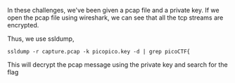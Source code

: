 In these challenges, we've been given a pcap file and a private key. If we open the pcap file using wireshark, we can see that all the tcp streams are encrypted.

Thus, we use ssldump,

    ssldump -r capture.pcap -k picopico.key -d | grep picoCTF{

This will decrypt the pcap message using the private key and search for the flag
